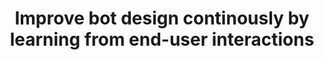 ---
title: Improve bot design continously by learning from end-user interactions
sidebar_label: Conversation logs
---